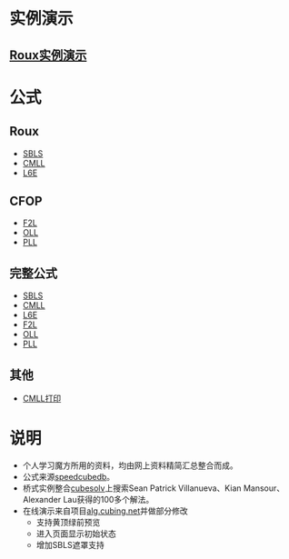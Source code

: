 # 实例演示
## [Roux实例演示](RouxExample.html)  

# 公式

## Roux
- [SBLS](SBLSFull.html)
- [CMLL](CMLLFull.html)
- [L6E](L6EFull.html)

## CFOP
- [F2L](F2L.html)
- [OLL](OLL.html)
- [PLL](PLL.html)

## 完整公式
- [SBLS](SBLSFull.html)
- [CMLL](CMLLFull.html)
- [L6E](L6EFull.html)
- [F2L](F2LFull.html)
- [OLL](OLLFull.html)
- [PLL](PLLFull.html)
## 其他
- [CMLL打印](CMLLPrint.html)

# 说明
- 个人学习魔方所用的资料，均由网上资料精简汇总整合而成。
- 公式来源[speedcubedb](http://www.speedcubedb.com)。  
- 桥式实例整合[cubesolv](http://cubesolv.es/)上搜索Sean Patrick Villanueva、Kian Mansour、Alexander Lau获得的100多个解法。  
- 在线演示来自项目[alg.cubing.net](https://github.com/cubing/alg.cubing.net)并做部分修改
    - 支持黄顶绿前预览
    - 进入页面显示初始状态
    - 增加SBLS遮罩支持
